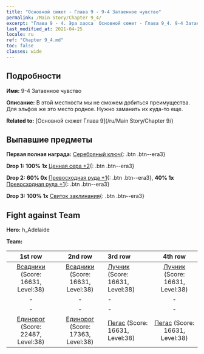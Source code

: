 ```yaml
---
title: "Основной сюжет - Глава 9 - 9-4 Затаенное чувство"
permalink: /Main Story/Chapter 9_4/
excerpt: "Глава 9 - 4. Эра хаоса  Основной сюжет - Глава 9_4. 9-4 Затаенное чувство"
last_modified_at: 2021-04-25
locale: ru
ref: "Chapter 9_4.md"
toc: false
classes: wide
---
```


## Подробности

 **Имя:** 9-4 Затаенное чувство

 **Описание:** В этой местности мы не сможем добиться преимущества. Для эльфов же это место родное. Нужно заманить их куда-то еще.

 **Related to:** [Основной сюжет Глава 9](/ru/Main Story/Chapter 9/)

## Выпавшие предметы

 **Первая полная награда:** [Серебряный ключ](/ItemsRU/con_693/){: .btn .btn--era3}

 **Drop 1:** **100% 1x** [Ценная сера +2](/ItemsRU/mat_29/){: .btn .btn--era3}

 **Drop 2:** **60% 0x** [Превосходная руда +1](/ItemsRU/mat_19/){: .btn .btn--era3}, **40% 1x** [Превосходная руда +1](/ItemsRU/mat_19/){: .btn .btn--era3}

 **Drop 3:** **100% 1x** [Свиток заклинания](/ItemsRU/con_694/){: .btn .btn--era3}


## Fight against Team
 **Hero:** h_Adelaide

 **Team:**


  | 1st row | 2nd row | 3rd row | 4th row |
  |:----:|:----:|:----|:----:|
  | [Всадники](/ru/units/Cavalier/) (Score: 16631, Level:38)  | [Всадники](/ru/units/Cavalier/) (Score: 16631, Level:38)  | [Лучник](/ru/units/Marksman/) (Score: 16631, Level:38)  | [Лучник](/ru/units/Marksman/) (Score: 16631, Level:38)  |
  | - | - | - | - |
  | - | - | - | - |
  | [Единорог](/ru/units/Unicorn/) (Score: 22487, Level:38)  | [Единорог](/ru/units/Unicorn/) (Score: 17363, Level:38)  | [Пегас](/ru/units/Pegasus/) (Score: 16631, Level:38)  | [Пегас](/ru/units/Pegasus/) (Score: 16631, Level:38)  |


